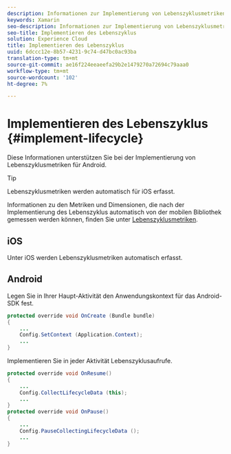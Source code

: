 ```yaml
---
description: Informationen zur Implementierung von Lebenszyklusmetriken für Android. Lebenszyklusmetriken werden automatisch für iOS erfasst.
keywords: Xamarin
seo-description: Informationen zur Implementierung von Lebenszyklusmetriken für Android. Lebenszyklusmetriken werden automatisch für iOS erfasst.
seo-title: Implementieren des Lebenszyklus
solution: Experience Cloud
title: Implementieren des Lebenszyklus
uuid: 6dccc12e-8b57-4231-9c74-d47bc0ac93ba
translation-type: tm+mt
source-git-commit: ae16f224eeaeefa29b2e1479270a72694c79aaa0
workflow-type: tm+mt
source-wordcount: '102'
ht-degree: 7%

---
```



# Implementieren des Lebenszyklus {#implement-lifecycle}

Diese Informationen unterstützen Sie bei der Implementierung von Lebenszyklusmetriken für Android.

>[!TIP]
>
>Lebenszyklusmetriken werden automatisch für iOS erfasst.

Informationen zu den Metriken und Dimensionen, die nach der Implementierung des Lebenszyklus automatisch von der mobilen Bibliothek gemessen werden können, finden Sie unter [Lebenszyklusmetriken](/help/ios/metrics.md).

## iOS

Unter iOS werden Lebenszyklusmetriken automatisch erfasst.

## Android

Legen Sie in Ihrer Haupt-Aktivität den Anwendungskontext für das Android-SDK fest.

```java
protected override void OnCreate (Bundle bundle) 
{
    ... 
    Config.SetContext (Application.Context); 
    ... 
}
```

Implementieren Sie in jeder Aktivität Lebenszyklusaufrufe.

```java
protected override void OnResume()
{
    ...
    Config.CollectLifecycleData (this);
    ...
}
protected override void OnPause() 
{
    ...
    Config.PauseCollectingLifecycleData ();
    ...
}
```
